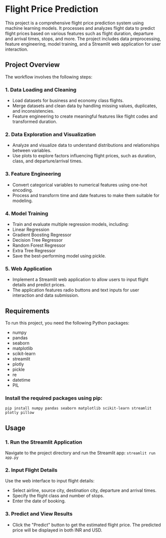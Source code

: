 # Flight Price Prediction
This project is a comprehensive flight price prediction system using machine learning models. It processes and analyzes flight data to predict flight prices based on various features such as flight duration, departure and arrival times, stops, and more. The project includes data preprocessing, feature engineering, model training, and a Streamlit web application for user interaction.

## Project Overview
The workflow involves the following steps:

### 1. Data Loading and Cleaning
* Load datasets for business and economy class flights.
* Merge datasets and clean data by handling missing values, duplicates, and inconsistencies.
* Feature engineering to create meaningful features like flight codes and transformed duration.

### 2. Data Exploration and Visualization
* Analyze and visualize data to understand distributions and relationships between variables.
* Use plots to explore factors influencing flight prices, such as duration, class, and departure/arrival times.

### 3. Feature Engineering
* Convert categorical variables to numerical features using one-hot encoding.
* Process and transform time and date features to make them suitable for modeling.

### 4. Model Training
* Train and evaluate multiple regression models, including:
* Linear Regression
* Gradient Boosting Regressor
* Decision Tree Regressor
* Random Forest Regressor
* Extra Tree Regressor
* Save the best-performing model using pickle.

### 5. Web Application
* Implement a Streamlit web application to allow users to input flight details and predict prices.
* The application features radio buttons and text inputs for user interaction and data submission.

## Requirements
To run this project, you need the following Python packages:
* numpy
* pandas
* seaborn
* matplotlib
* scikit-learn
* streamlit
* plotly
* pickle
* re
* datetime
* PIL
### Install the required packages using pip:
``` pip install numpy pandas seaborn matplotlib scikit-learn streamlit plotly pillow ```

## Usage
### 1. Run the Streamlit Application
Navigate to the project directory and run the Streamlit app:
``` streamlit run app.py ```

### 2. Input Flight Details

Use the web interface to input flight details:
* Select airline, source city, destination city, departure and arrival times.
* Specify the flight class and number of stops.
* Enter the date of booking.

### 3. Predict and View Results
* Click the "Predict" button to get the estimated flight price. The predicted price will be displayed in both INR and USD.
